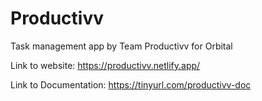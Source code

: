 # Productivv
 Task management app by Team Productivv for Orbital
 
 Link to website: https://productivv.netlify.app/
 
 Link to Documentation: https://tinyurl.com/productivv-doc

